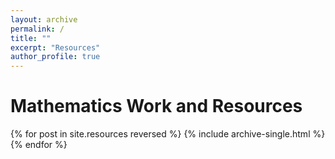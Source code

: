 ```yaml
---
layout: archive 
permalink: /
title: ""
excerpt: "Resources"
author_profile: true
---
```


Mathematics Work and Resources
======

{% for post in site.resources reversed %}
  {% include archive-single.html %}
{% endfor %}
